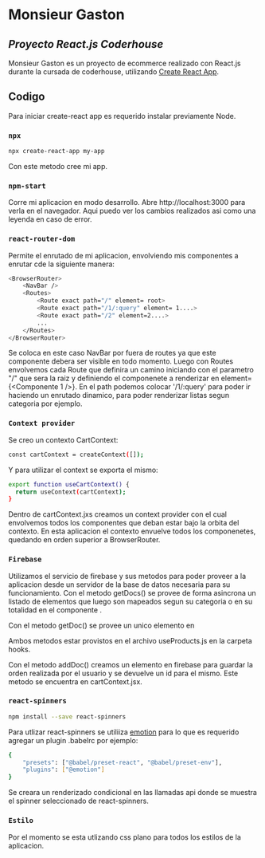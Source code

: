 # Monsieur Gaston
## _Proyecto React.js Coderhouse_

Monsieur Gaston es un proyecto de ecommerce realizado con React.js durante la cursada de coderhouse, utilizando  [Create React App](https://github.com/facebook/create-react-app).

## Codigo 
Para  iniciar create-react app es requerido instalar previamente Node.

### `npx`
```sh
npx create-react-app my-app
```
Con este metodo cree mi app.


### `npm-start`
Corre mi aplicacion en modo desarrollo. 
Abre http://localhost:3000 para verla en el navegador.
Aqui puedo ver los cambios realizados asi como una leyenda en caso de error.

### `react-router-dom`
Permite el enrutado de mi aplicacion, envolviendo mis componentes a enrutar cde la siguiente manera:
```sh
<BrowserRouter>
    <NavBar />
    <Routes>
        <Route exact path="/" element= root>
        <Route exact path="/1/:query" element= 1....>
        <Route exact path="/2" element=2....>
        ...
    </Routes>
</BrowserRouter>
```
Se coloca en este caso NavBar por fuera de routes ya que este componente debera ser visible en todo momento.
Luego con Routes envolvemos cada Route que definira un camino iniciando con el parametro "/" que sera la raiz y definiendo el componenete a renderizar en element={<Componente 1 />}.
En el path podemos colocar '/1/:query' para poder ir haciendo un enrutado dinamico, para poder renderizar listas segun categoria por ejemplo.

### `Context provider`
 Se creo un contexto CartContext:
 
 ```sh
const cartContext = createContext([]);
 ```
Y para utilizar el context se exporta el mismo:

```sh 
export function useCartContext() {
  return useContext(cartContext);
}
```
Dentro de cartContext.jxs creamos un context provider con el cual envolvemos todos los componentes que deban estar bajo la orbita del contexto. En esta aplicacion el contexto envuelve todos los componenetes, quedando en orden superior a BrowserRouter.

### `Firebase`
Utilizamos el servicio de firebase y sus metodos para poder proveer a la aplicacion desde un servidor de la base de datos necesaria para su funcionamiento.
Con el metodo getDocs() se provee de forma asincrona un listado de elementos que luego son mapeados segun su categoria o en su totalidad en el componente <ItemListContainer>.

Con el metodo getDoc() se provee un unico elemento en <ItemDetailContainer>

Ambos metodos estar provistos en el archivo useProducts.js en la carpeta hooks.

Con el metodo addDoc() creamos un elemento en firebase para guardar la orden realizada por el usuario y se devuelve un id para el mismo. 
Este metodo se encuentra en cartContext.jsx.

### `react-spinners`

```sh
npm install --save react-spinners
```

Para utlizar react-spinners se utiliiza [emotion](https://github.com/emotion-js/emotion) para lo que es requerido agregar un plugin .babelrc por ejemplo:

```sh
{
    "presets": ["@babel/preset-react", "@babel/preset-env"],
    "plugins": ["@emotion"]
}
```
Se creara un renderizado condicional en las llamadas api donde se muestra el spinner seleccionado de react-spinners.

### `Estilo`
Por el momento se esta utlizando css plano para todos los estilos de la aplicacion.
